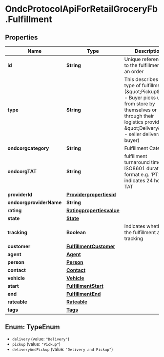 # OndcProtocolApiForRetailGroceryFb.Fulfillment

## Properties
Name | Type | Description | Notes
------------ | ------------- | ------------- | -------------
**id** | **String** | Unique reference ID to the fulfillment of an order | 
**type** | **String** | This describes the type of fulfillment (\&quot;Pickup\&quot; - Buyer picks up from store by themselves or through their logistics provider; \&quot;Delivery\&quot; - seller delivers to buyer) | 
**ondcorgcategory** | **String** | Fulfillment Category | [optional] 
**ondcorgTAT** | **String** | fulfillment turnaround time in ISO8601 durations format e.g. &#x27;PT24H&#x27; indicates 24 hour TAT | [optional] 
**providerId** | [**Providerpropertiesid**](Providerpropertiesid.md) |  | [optional] 
**ondcorgproviderName** | **String** |  | [optional] 
**rating** | [**Ratingpropertiesvalue**](Ratingpropertiesvalue.md) |  | [optional] 
**state** | [**State**](State.md) |  | [optional] 
**tracking** | **Boolean** | Indicates whether the fulfillment allows tracking | [optional] [default to false]
**customer** | [**FulfillmentCustomer**](FulfillmentCustomer.md) |  | [optional] 
**agent** | [**Agent**](Agent.md) |  | [optional] 
**person** | [**Person**](Person.md) |  | [optional] 
**contact** | [**Contact**](Contact.md) |  | [optional] 
**vehicle** | [**Vehicle**](Vehicle.md) |  | [optional] 
**start** | [**FulfillmentStart**](FulfillmentStart.md) |  | [optional] 
**end** | [**FulfillmentEnd**](FulfillmentEnd.md) |  | [optional] 
**rateable** | [**Rateable**](Rateable.md) |  | [optional] 
**tags** | [**Tags**](Tags.md) |  | [optional] 

<a name="TypeEnum"></a>
## Enum: TypeEnum

* `delivery` (value: `"Delivery"`)
* `pickup` (value: `"Pickup"`)
* `deliveryAndPickup` (value: `"Delivery and Pickup"`)

